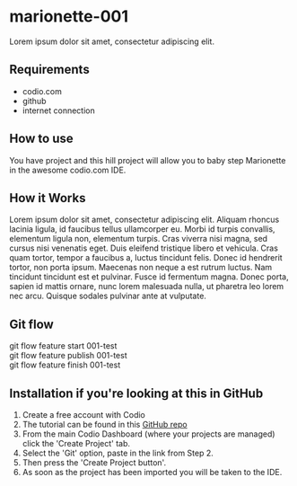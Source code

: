 marionette-001
==============

Lorem ipsum dolor sit amet, consectetur adipiscing elit. 

## Requirements ##

* codio.com
* github 
* internet connection

## How to use ##

You have project and this hill project will allow you to baby step Marionette in the awesome codio.com IDE. 

## How it Works

Lorem ipsum dolor sit amet, consectetur adipiscing elit. Aliquam rhoncus lacinia ligula, id faucibus tellus ullamcorper eu. Morbi id turpis convallis, elementum ligula non, elementum turpis. Cras viverra nisi magna, sed cursus nisi venenatis eget. Duis eleifend tristique libero et vehicula. Cras quam tortor, tempor a faucibus a, luctus tincidunt felis. Donec id hendrerit tortor, non porta ipsum. Maecenas non neque a est rutrum luctus. Nam tincidunt tincidunt est et pulvinar. Fusce id fermentum magna. Donec porta, sapien id mattis ornare, nunc lorem malesuada nulla, ut pharetra leo lorem nec arcu. Quisque sodales pulvinar ante at vulputate.

## Git flow

git flow feature start 001-test      
git flow feature publish 001-test    
git flow feature finish 001-test

## Installation if you're looking at this in GitHub

1. Create a free account with Codio
1. The tutorial can be found in this [GitHub repo](https://github.com/wisesmile/marionette-001)
1. From the main Codio Dashboard (where your projects are managed) click the 'Create Project' tab.
1. Select the 'Git' option, paste in the link from Step 2. 
1. Then press the 'Create Project button'.
1. As soon as the project has been imported you will be taken to the IDE.